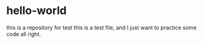 # hello-world
this is a repository for test
this is a test file, and I just want to practice some code all right.
